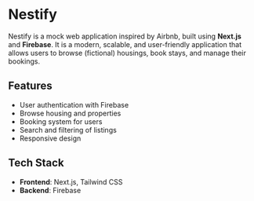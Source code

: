 # Nestify

Nestify is a mock web application inspired by Airbnb, built using **Next.js** and **Firebase**. It is a modern, scalable, and user-friendly application that allows users to browse (fictional) housings, book stays, and manage their bookings.

## Features
- User authentication with Firebase
- Browse housing and properties
- Booking system for users
- Search and filtering of listings
- Responsive design

## Tech Stack
- **Frontend**: Next.js, Tailwind CSS
- **Backend**: Firebase
